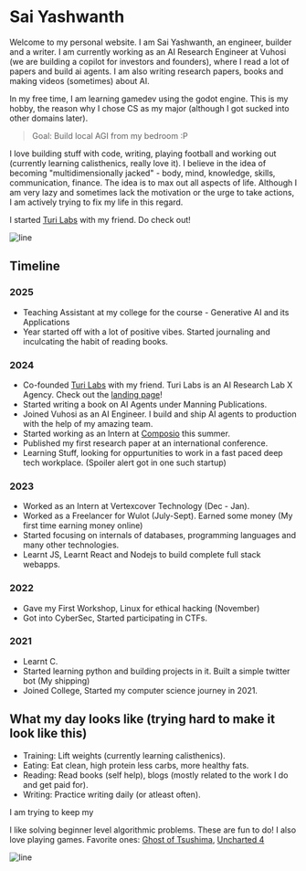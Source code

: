 # Sai Yashwanth


Welcome to my personal website. I am Sai Yashwanth, an engineer, builder and a writer. 
I am currently working as an AI Research Engineer at Vuhosi (we are building a copilot for investors and founders), where I read a lot of papers and build ai agents. 
I am also writing research papers, books and making videos (sometimes) about AI. 

In my free time, I am learning gamedev using the godot engine. 
This is my hobby, the reason why I chose CS as my major (although I got sucked into other domains later).

> Goal: Build local AGI from my bedroom :P


I love building stuff with code, writing, playing football and working out (currently learning calisthenics, really love it). I believe in the idea of becoming "multidimensionally jacked" - 
body, mind, knowledge, skills, communication, finance. The idea is to max out all aspects of life.
Although I am very lazy and sometimes lack the motivation or the urge to take actions, I am actively trying to fix my life in this regard. 



I started [Turi Labs](https://www.turilabs.tech) with my friend. Do check out!


![line](https://user-images.githubusercontent.com/74038190/212284100-561aa473-3905-4a80-b561-0d28506553ee.gif)

## Timeline

### 2025
- Teaching Assistant at my college for the course - Generative AI and its Applications
- Year started off with a lot of positive vibes. Started journaling and inculcating the habit of reading books.

### 2024
- Co-founded [Turi Labs](https://www.turilabs.tech) with my friend. Turi Labs is an AI Research Lab X Agency. Check out the [landing page](https://www.turilabs.tech)!
- Started writing a book on AI Agents under Manning Publications.
- Joined Vuhosi as an AI Engineer. I build and ship AI agents to production with the help of my amazing team.
- Started working as an Intern at [Composio](https://www.composio.dev/) this summer.
- Published my first research paper at an international conference.
- Learning Stuff, looking for oppurtunities to work in a fast paced deep tech workplace. (Spoiler alert got in one such startup) 

### 2023
- Worked as an Intern at Vertexcover Technology (Dec - Jan).
- Worked as a Freelancer for Wulot (July-Sept). Earned some money (My first time earning money online)
- Started focusing on internals of databases, programming languages and many other technologies.
- Learnt JS, Learnt React and Nodejs to build complete full stack webapps.

### 2022
- Gave my First Workshop, Linux for ethical hacking (November)
- Got into CyberSec, Started participating in CTFs.


### 2021
- Learnt C.
- Started learning python and building projects in it. Built a simple twitter bot (My shipping) 
- Joined College, Started my computer science journey in 2021.


## What my day looks like (trying hard to make it look like this)
- Training: Lift weights (currently learning calisthenics). 
- Eating: Eat clean, high protein less carbs, more healthy fats.
- Reading: Read books (self help), blogs (mostly related to the work I do and get paid for).
- Writing: Practice writing daily (or atleast often).

I am trying to keep my 


I like solving beginner level algorithmic problems. These are fun to do!
I also love playing games. Favorite ones: [Ghost of Tsushima](https://en.wikipedia.org/wiki/Ghost_of_Tsushima), [Uncharted 4](https://en.wikipedia.org/wiki/Uncharted_4:_A_Thief%27s_End) 


![line](https://user-images.githubusercontent.com/74038190/212284100-561aa473-3905-4a80-b561-0d28506553ee.gif)

